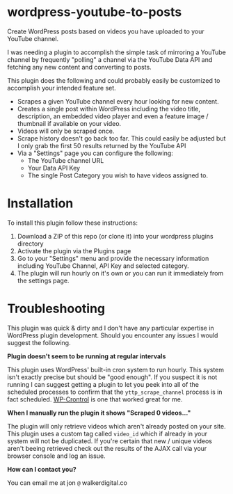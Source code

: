 # wordpress-youtube-to-posts

Create WordPress posts based on videos you have uploaded to your YouTube channel.

I was needing a plugin to accomplish the simple task of mirroring a YouTube channel by frequently "polling" a channel via the YouTube Data API and fetching any new content and converting to posts.

This plugin does the following and could probably easily be customized to accomplish your intended feature set.

* Scrapes a given YouTube channel every hour looking for new content.
* Creates a single post within WordPress including the video title, description, an embedded video player and even a feature image / thumbnail if available on your video.
* Videos will only be scraped once.
* Scrape history doesn't go back too far.  This could easily be adjusted but I only grab the first 50 results returned by the YouTube API
* Via a "Settings" page you can configure the following:
    * The YouTube channel URL
    * Your Data API Key
    * The single Post Category you wish to have videos assigned to.

# Installation
To install this plugin follow these instructions:

1. Download a ZIP of this repo (or clone it) into your wordpress plugins directory
2. Activate the plugin via the Plugins page
3. Go to your "Settings" menu and provide the necessary information including YouTube Channel, API Key and selected category.
4. The plugin will run hourly on it's own or you can run it immediately from the settings page.

# Troubleshooting
This plugin was quick & dirty and I don't have any particular expertise in WordPress plugin development.  Should you encounter any issues I would suggest the following.

**Plugin doesn't seem to be running at regular intervals**

This plugin uses WordPress' built-in cron system to run hourly.  This system isn't exactly precise but should be "good enough".  If you suspect it is not running I can suggest getting a plugin to let you peek into all of the scheduled processes to confirm that the `yttp_scrape_channel` process is in fact scheduled. [WP-Crontrol](https://wordpress.org/plugins/wp-crontrol/) is one that worked great for me.

**When I manually run the plugin it shows "Scraped 0 videos..."**

The plugin will only retrieve videos which aren't already posted on your site.  This plugin uses a custom tag called `video_id` which if already in your system will not be duplicated.  If you're certain that new / unique videos aren't beeing retrieved check out the results of the AJAX call via your browser console and log an issue.

**How can I contact you?**

You can email me at jon `@` walkerdigital.co